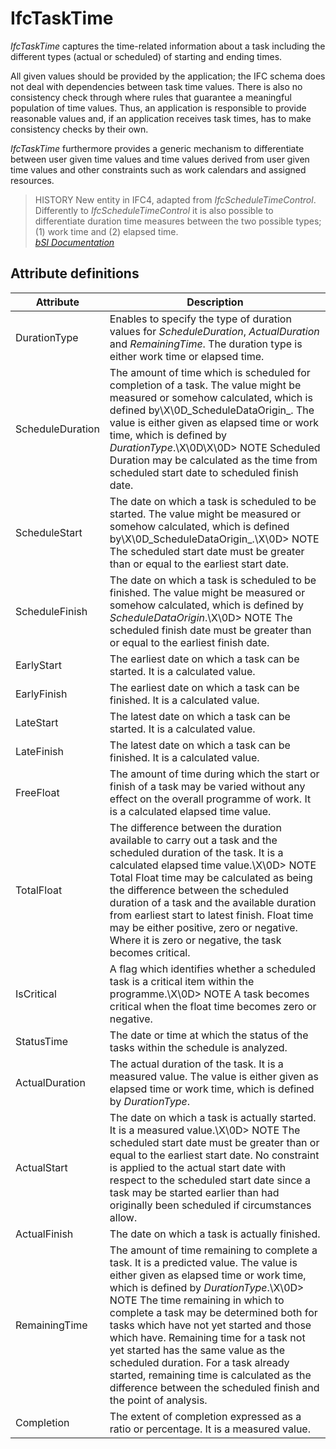 IfcTaskTime
===========
_IfcTaskTime_ captures the time-related information about a task including the
different types (actual or scheduled) of starting and ending times.  
  
All given values should be provided by the application; the IFC schema does
not deal with dependencies between task time values. There is also no
consistency check through where rules that guarantee a meaningful population
of time values. Thus, an application is responsible to provide reasonable
values and, if an application receives task times, has to make consistency
checks by their own.  
  
_IfcTaskTime_ furthermore provides a generic mechanism to differentiate
between user given time values and time values derived from user given time
values and other constraints such as work calendars and assigned resources.  
  
> HISTORY  New entity in IFC4, adapted from _IfcScheduleTimeControl_.
> Differently to _IfcScheduleTimeControl_ it is also possible to differentiate
> duration time measures between the two possible types; (1) work time and (2)
> elapsed time.  
[ _bSI
Documentation_](https://standards.buildingsmart.org/IFC/DEV/IFC4_2/FINAL/HTML/schema/ifcdatetimeresource/lexical/ifctasktime.htm)


Attribute definitions
---------------------
| Attribute        | Description                                                                                                                                                                                                                                                                                                                                                                                                                                                                                                                                   |
|------------------|-----------------------------------------------------------------------------------------------------------------------------------------------------------------------------------------------------------------------------------------------------------------------------------------------------------------------------------------------------------------------------------------------------------------------------------------------------------------------------------------------------------------------------------------------|
| DurationType     | Enables to specify the type of duration values for _ScheduleDuration_, _ActualDuration_ and _RemainingTime_. The duration type is either work time or elapsed time.                                                                                                                                                                                                                                                                                                                                                                           |
| ScheduleDuration | The amount of time which is scheduled for completion of a task. The value might be measured or somehow calculated, which is defined by\X\0D_ScheduleDataOrigin_. The value is either given as elapsed time or work time, which is defined by _DurationType_.\X\0D\X\0D> NOTE  Scheduled Duration may be calculated as the time from scheduled start date to scheduled finish date.                                                                                                                                                            |
| ScheduleStart    | The date on which a task is scheduled to be started. The value might be measured or somehow calculated, which is defined by\X\0D_ScheduleDataOrigin_.\X\0D> NOTE  The scheduled start date must be greater than or equal to the earliest start date.                                                                                                                                                                                                                                                                                          |
| ScheduleFinish   | The date on which a task is scheduled to be finished. The value might be measured or somehow calculated, which is defined by _ScheduleDataOrigin_.\X\0D> NOTE  The scheduled finish date must be greater than or equal to the earliest finish date.                                                                                                                                                                                                                                                                                           |
| EarlyStart       | The earliest date on which a task can be started. It is a calculated value.                                                                                                                                                                                                                                                                                                                                                                                                                                                                   |
| EarlyFinish      | The earliest date on which a task can be finished. It is a calculated value.                                                                                                                                                                                                                                                                                                                                                                                                                                                                  |
| LateStart        | The latest date on which a task can be started. It is a calculated value.                                                                                                                                                                                                                                                                                                                                                                                                                                                                     |
| LateFinish       | The latest date on which a task can be finished. It is a calculated value.                                                                                                                                                                                                                                                                                                                                                                                                                                                                    |
| FreeFloat        | The amount of time during which the start or finish of a task may be varied without any effect on the overall programme of work. It is a calculated elapsed time value.                                                                                                                                                                                                                                                                                                                                                                       |
| TotalFloat       | The difference between the duration available to carry out a task and the scheduled duration of the task. It is a calculated elapsed time value.\X\0D> NOTE  Total Float time may be calculated as being the difference between the scheduled duration of a task and the available duration from earliest start to latest finish. Float time may be either positive, zero or negative. Where it is zero or negative, the task becomes critical.                                                                                               |
| IsCritical       | A flag which identifies whether a scheduled task is a critical item within the programme.\X\0D> NOTE  A task becomes critical when the float time becomes zero or negative.                                                                                                                                                                                                                                                                                                                                                                   |
| StatusTime       | The date or time at which the status of the tasks within the schedule is analyzed.                                                                                                                                                                                                                                                                                                                                                                                                                                                            |
| ActualDuration   | The actual duration of the task. It is a measured value. The value is either given as elapsed time or work time, which is defined by _DurationType_.                                                                                                                                                                                                                                                                                                                                                                                          |
| ActualStart      | The date on which a task is actually started. It is a measured value.\X\0D> NOTE  The scheduled start date must be greater than or equal to the earliest start date. No constraint is applied to the actual start date with respect to the scheduled start date since a task may be started earlier than had originally been scheduled if circumstances allow.                                                                                                                                                                                |
| ActualFinish     | The date on which a task is actually finished.                                                                                                                                                                                                                                                                                                                                                                                                                                                                                                |
| RemainingTime    | The amount of time remaining to complete a task. It is a predicted value. The value is either given as elapsed time or work time, which is defined by _DurationType_.\X\0D> NOTE  The time remaining in which to complete a task may be determined both for tasks which have not yet started and those which have. Remaining time for a task not yet started has the same value as the scheduled duration. For a task already started, remaining time is calculated as the difference between the scheduled finish and the point of analysis. |
| Completion       | The extent of completion expressed as a ratio or percentage. It is a measured value.                                                                                                                                                                                                                                                                                                                                                                                                                                                          |

